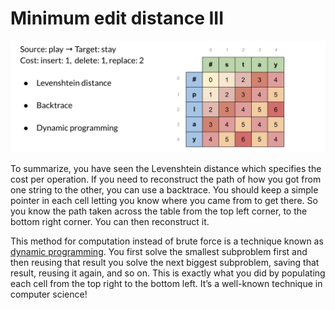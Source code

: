 # Minimum edit distance III

![](meSIs-hLTgqkiLPoSy4KLg_5bc5be9c64694162b490dbd9c4cf87aa_Screen-Shot-2021-03-01-at-3.38.14-PM.png)

To summarize, you have seen the Levenshtein distance which specifies the cost per operation. If you need to reconstruct the path of how you got from one string to the other, you can use a backtrace. You should keep a simple pointer in each cell letting you know where you came from to get there. So you know the path taken across the table from the top left corner, to the bottom right corner. You can then reconstruct it. 

This method for computation instead of brute force is a technique known as <u>dynamic programming</u>. You first solve the smallest subproblem first and then reusing that result you solve the next biggest subproblem, saving that result, reusing it again, and so on. This is exactly what you did by populating each cell from the top right to the bottom left. It’s a well-known technique in computer science! 
